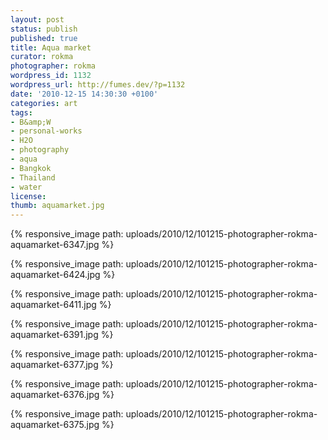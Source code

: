 ```yaml
---
layout: post
status: publish
published: true
title: Aqua market
curator: rokma
photographer: rokma
wordpress_id: 1132
wordpress_url: http://fumes.dev/?p=1132
date: '2010-12-15 14:30:30 +0100'
categories: art
tags:
- B&amp;W
- personal-works
- H2O
- photography
- aqua
- Bangkok
- Thailand
- water
license:
thumb: aquamarket.jpg
---
```


{% responsive_image path: uploads/2010/12/101215-photographer-rokma-aquamarket-6347.jpg %}

{% responsive_image path: uploads/2010/12/101215-photographer-rokma-aquamarket-6424.jpg %}

{% responsive_image path: uploads/2010/12/101215-photographer-rokma-aquamarket-6411.jpg %}

{% responsive_image path: uploads/2010/12/101215-photographer-rokma-aquamarket-6391.jpg %}

{% responsive_image path: uploads/2010/12/101215-photographer-rokma-aquamarket-6377.jpg %}

{% responsive_image path: uploads/2010/12/101215-photographer-rokma-aquamarket-6376.jpg %}

{% responsive_image path: uploads/2010/12/101215-photographer-rokma-aquamarket-6375.jpg %}


